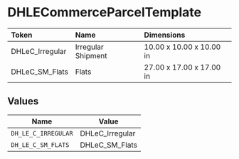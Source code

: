 # DHLECommerceParcelTemplate

|Token | Name | Dimensions|
|:---|:---|:---|
| DHLeC_Irregular | Irregular Shipment | 10.00 x 10.00 x 10.00 in|
| DHLeC_SM_Flats | Flats | 27.00 x 17.00 x 17.00 in|



## Values

| Name                | Value               |
| ------------------- | ------------------- |
| `DH_LE_C_IRREGULAR` | DHLeC_Irregular     |
| `DH_LE_C_SM_FLATS`  | DHLeC_SM_Flats      |
